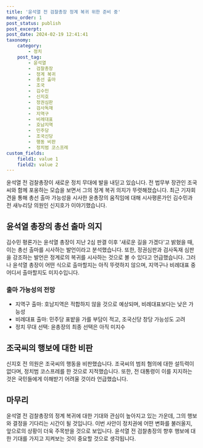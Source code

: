 ```yaml
---
title: '윤석열 전 검찰총장 정계 복귀 위한 준비 중'
menu_order: 1
post_status: publish
post_excerpt: 
post_date: 2024-02-19 12:41:41
taxonomy:
    category:
        - 정치
    post_tag:
        - 윤석열
        -  검찰총장
        -  정계 복귀
        -  총선 출마
        -  조국
        -  김수민
        -  신지호
        -  정권심판
        -  검사독재
        -  지역구
        -  비례대표
        -  호남지역
        -  민주당
        -  조국신당
        -  행동 비판
        -  정치범 코스프레
custom_fields:
    field1: value 1
    field2: value 2
---
```


윤석열 전 검찰총장이 새로운 정치 무대에 발을 내딛고 있습니다. 전 법무부 장관인 조국씨와 함께 포옹하는 모습을 보면서 그의 정계 복귀 의지가 뚜렷해졌습니다. 최근 기자회견을 통해 총선 출마 가능성을 시사한 윤총장의 움직임에 대해 시사평론가인 김수민과 전 새누리당 의원인 신지호가 이야기했습니다.
## 윤석열 총장의 총선 출마 의지
김수민 평론가는 윤석열 총장이 지난 2심 판결 이후 '새로운 길을 가겠다'고 밝혔을 때, 이는 총선 출마를 시사하는 발언이라고 분석했습니다. 또한, 정권심판과 검사독재 심판을 강조하는 발언은 정계로의 복귀를 시사하는 것으로 볼 수 있다고 언급했습니다. 그러나 윤석열 총장이 어떤 식으로 출마할지는 아직 뚜렷하지 않으며, 지역구나 비례대표 중 어디서 출마할지도 미지수입니다.
### 출마 가능성의 전망
- 지역구 출마: 호남지역은 적합하지 않을 것으로 예상되며, 비례대표보다는 낮은 가능성
- 비례대표 출마: 민주당 표밭을 가를 부담이 적고, 조국신당 창당 가능성도 고려
- 정치 무대 선택: 윤총장의 최종 선택은 아직 미지수
## 조국씨의 행보에 대한 비판
신지호 전 의원은 조국씨의 행동을 비판했습니다. 조국씨의 범죄 혐의에 대한 설득력이 없다며, 정치범 코스프레를 한 것으로 지적했습니다. 또한, 전 대통령이 이를 지지하는 것은 국민들에게 이해받기 어려울 것이라 언급했습니다.
## 마무리
윤석열 전 검찰총장의 정계 복귀에 대한 기대와 관심이 높아지고 있는 가운데, 그의 행보와 결정을 기다리는 시간이 될 것입니다. 이번 사안이 정치권에 어떤 변화를 불러올지, 앞으로의 상황이 더욱 주목받을 것으로 보입니다. 윤석열 전 검찰총장의 향후 행보에 대한 기대를 가지고 지켜보는 것이 중요할 것으로 생각됩니다.
